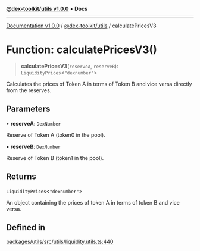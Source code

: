 [**@dex-toolkit/utils v1.0.0**](../README.md) • **Docs**

***

[Documentation v1.0.0](../../../packages.md) / [@dex-toolkit/utils](../README.md) / calculatePricesV3

# Function: calculatePricesV3()

> **calculatePricesV3**(`reserveA`, `reserveB`): `LiquidityPrices`\<`"dexnumber"`\>

Calculates the prices of Token A in terms of Token B and vice versa directly from the reserves.

## Parameters

• **reserveA**: `DexNumber`

Reserve of Token A (token0 in the pool).

• **reserveB**: `DexNumber`

Reserve of Token B (token1 in the pool).

## Returns

`LiquidityPrices`\<`"dexnumber"`\>

An object containing the prices of token A in terms of token B and vice versa.

## Defined in

[packages/utils/src/utils/liquidity.utils.ts:440](https://github.com/niZmosis/dex-toolkit/blob/3d8b41b44787b30fbea5de3ab4737662ffb61bc8/packages/utils/src/utils/liquidity.utils.ts#L440)
